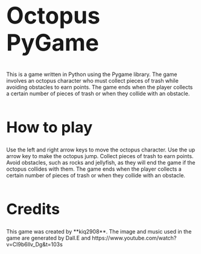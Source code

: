 <h1 style="font-size: 60px;">Octopus PyGame</h1>
This is a game written in Python using the Pygame library. The game involves an octopus character who must collect pieces of trash while avoiding obstacles to earn points. The game ends when the player collects a certain number of pieces of trash or when they collide with an obstacle.
<h1 style="font-size: 40px;">How to play</h1>
Use the left and right arrow keys to move the octopus character.
Use the up arrow key to make the octopus jump.
Collect pieces of trash to earn points.
Avoid obstacles, such as rocks and jellyfish, as they will end the game if the octopus collides with them.
The game ends when the player collects a certain number of pieces of trash or when they collide with an obstacle.
<h1 style="font-size: 40px;">Credits</h1>
This game was created by **kiq2908**. The image and music used in the game are generated by Dall.E and https://www.youtube.com/watch?v=Cl9b6Ilv_Dg&t=103s
